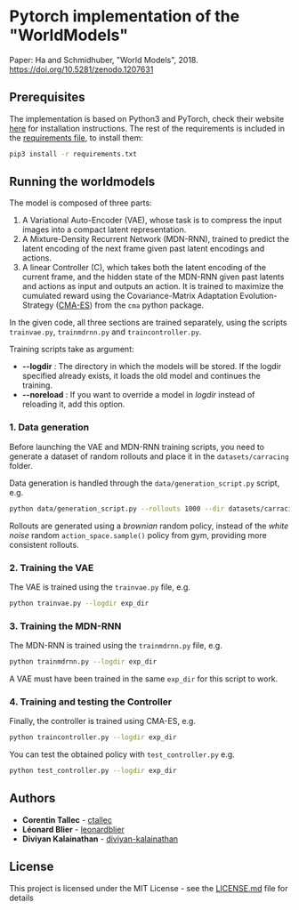 # Pytorch implementation of the "WorldModels"


Paper: Ha and Schmidhuber, "World Models", 2018. https://doi.org/10.5281/zenodo.1207631


## Prerequisites

The implementation is based on Python3 and PyTorch, check their website [here](https://pytorch.org) for installation instructions. The rest of the requirements is included in the [requirements file](requirements.txt), to install them:
```bash
pip3 install -r requirements.txt
```

## Running the worldmodels

The model is composed of three parts:

  1. A Variational Auto-Encoder (VAE), whose task is to compress the input images into a compact latent representation.
  2. A Mixture-Density Recurrent Network (MDN-RNN), trained to predict the latent encoding of the next frame given past latent encodings and actions.
  3. A linear Controller (C), which takes both the latent encoding of the current frame, and the hidden state of the MDN-RNN given past latents and actions as input and outputs an action. It is trained to maximize the cumulated reward using the Covariance-Matrix Adaptation Evolution-Strategy ([CMA-ES](http://www.cmap.polytechnique.fr/~nikolaus.hansen/cmaartic.pdf)) from the `cma` python package.

In the given code, all three sections are trained separately, using the scripts `trainvae.py`, `trainmdrnn.py` and `traincontroller.py`.

Training scripts take as argument:
* **--logdir** : The directory in which the models will be stored. If the logdir specified already exists, it loads the old model and continues the training.
* **--noreload** : If you want to override a model in *logdir* instead of reloading it, add this option.

### 1. Data generation
Before launching the VAE and MDN-RNN training scripts, you need to generate a dataset of random rollouts and place it in the `datasets/carracing` folder.

Data generation is handled through the `data/generation_script.py` script, e.g.
```bash
python data/generation_script.py --rollouts 1000 --dir datasets/carracing --threads 8
```

Rollouts are generated using a *brownian* random policy, instead of the *white noise* random `action_space.sample()` policy from gym, providing more consistent rollouts.

### 2. Training the VAE
The VAE is trained using the `trainvae.py` file, e.g.
```bash
python trainvae.py --logdir exp_dir
```

### 3. Training the MDN-RNN
The MDN-RNN is trained using the `trainmdrnn.py` file, e.g.
```bash
python trainmdrnn.py --logdir exp_dir
```
A VAE must have been trained in the same `exp_dir` for this script to work.
### 4. Training and testing the Controller
Finally, the controller is trained using CMA-ES, e.g.
```bash
python traincontroller.py --logdir exp_dir
```
You can test the obtained policy with `test_controller.py` e.g.
```bash
python test_controller.py --logdir exp_dir
```



## Authors

* **Corentin Tallec** - [ctallec](https://github.com/ctallec)
* **Léonard Blier** - [leonardblier](https://github.com/leonardblier)
* **Diviyan Kalainathan** - [diviyan-kalainathan](https://github.com/diviyan-kalainathan)


## License

This project is licensed under the MIT License - see the [LICENSE.md](LICENSE.md) file for details
